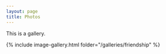 ```yaml
---
layout: page
title: Photos
---
```

This is a gallery.

{% include image-gallery.html folder="/galleries/friendship" %}
